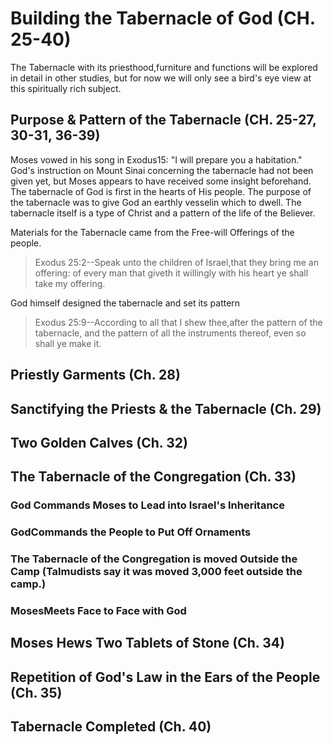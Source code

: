 <h1><span lang='en'>Building the Tabernacle of God (CH. 25-40) </span></h1>
<p><span lang='en'>The Tabernacle with its priesthood&#44;furniture and functions will be explored in detail in other studies&#44; but for now we will only see a bird&apos;s eye view at this spiritually rich subject. </span></p>
<h2><span lang='en'>Purpose &amp; Pattern of the Tabernacle (CH. 25-27&#44; 30-31&#44; 36-39) </span></h2>
<p><span lang='en'>Moses vowed in his song in Exodus15: &quot;I will prepare you a habitation.&quot; God&apos;s instruction on Mount Sinai concerning the tabernacle had not been given yet&#44; but Moses appears to have received some insight beforehand. The tabernacle of God is first in the hearts of His people. The purpose of the tabernacle was to give God an earthly vesselin which to dwell. The tabernacle itself is a type of Christ and a pattern of the life of the Believer. </span></p>
<p><span lang='en'>Materials for the Tabernacle came from the Free-will Offerings of the people. </span></p>
<blockquote><span lang='en'>Exodus 25:2--Speak unto the children of Israel&#44;that they bring me an offering: of every man that giveth it willingly with his heart ye shall take my offering. </span></blockquote>
<p><span lang='en'>God himself designed the tabernacle and set its pattern </span></p>
<blockquote><span lang='en'>Exodus 25:9--According to all that I shew thee&#44;after the pattern of the tabernacle&#44; and the pattern of all the instruments thereof&#44; even so shall ye make it. </span></blockquote>
<h2><span lang='en'>Priestly Garments (Ch. 28) </span></h2>
<h2><span lang='en'>Sanctifying the Priests &amp; the Tabernacle (Ch. 29) </span></h2>
<h2><span lang='en'>Two Golden Calves (Ch. 32) </span></h2>
<h2><span lang='en'>The Tabernacle of the Congregation (Ch. 33) </span></h2>
<h3><span lang='en'>God Commands Moses to Lead into Israel&apos;s Inheritance </span></h3>
<h3><span lang='en'>GodCommands the People to Put Off Ornaments </span></h3>
<h3><span lang='en'>The Tabernacle of the Congregation is moved Outside the Camp (Talmudists say it was moved 3&#44;000 feet outside the camp.) </span></h3>
<h3><span lang='en'>MosesMeets Face to Face with God </span></h3>
<h2><span lang='en'>Moses Hews Two Tablets of Stone (Ch. 34) </span></h2>
<h2><span lang='en'>Repetition of God&apos;s Law in the Ears of the People (Ch. 35) </span></h2>
<h2><span lang='en'>Tabernacle Completed (Ch. 40) </span></h2>
